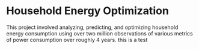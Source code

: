 # Household Energy Optimization

This project involved analyzing, predicting, and optimizing household energy consumption using over two million observations of various metrics of power consumption over roughly 4 years.
this is a test
